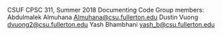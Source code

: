CSUF CPSC 311, Summer 2018
Documenting Code 
Group members:
Abdulmalek Almuhana Almuhana@csu.fullerton.edu
Dustin Vuong dvuong2@csu.fullerton.edu
Yash Bhambhani yash_b@csu.fullerton.edu
